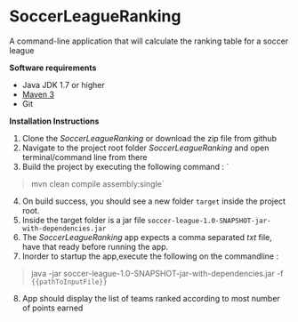 # SoccerLeagueRanking
A command-line application that will calculate the ranking table for a soccer league

**Software requirements**

 - Java JDK 1.7 or higher
 - [Maven 3](https://maven.apache.org/install.html)   
 - Git

**Installation Instructions**
1. Clone the *SoccerLeagueRanking* or download the zip file from github
2. Navigate to the project root folder *SoccerLeagueRanking* and open terminal/command line from there
3. Build the project by executing the following command : `

> mvn clean compile assembly:single`

4. On build success, you should see a new folder `target` inside the project root.
5. Inside the target folder is a jar file `soccer-league-1.0-SNAPSHOT-jar-with-dependencies.jar`
6. The *SoccerLeagueRanking* app expects a comma separated *txt* file, have that ready before running the app.
7. Inorder to startup the app,execute the following on the commandline :

>  java -jar soccer-league-1.0-SNAPSHOT-jar-with-dependencies.jar -f  `{{pathToInputFile}}`

8. App should display the list of teams ranked according to most number of points earned


